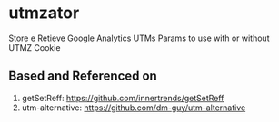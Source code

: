 # utmzator

Store e Retieve Google Analytics UTMs Params to use with or without UTMZ Cookie

## Based and Referenced on

 1. getSetReff: https://github.com/innertrends/getSetReff
 2. utm-alternative: https://github.com/dm-guy/utm-alternative
 